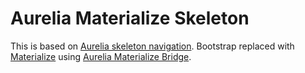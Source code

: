 # Aurelia Materialize Skeleton
This is based on [Aurelia skeleton navigation](https://github.com/aurelia/skeleton-navigation).
Bootstrap replaced with [Materialize](http://materializecss.com/) using [Aurelia Materialize Bridge](https://github.com/aurelia-ui-toolkits/aurelia-materialize-bridge).
